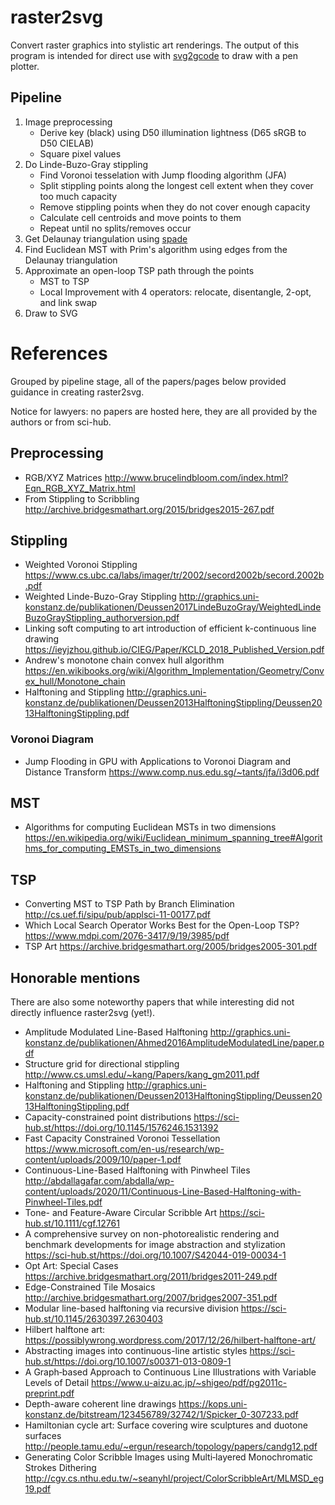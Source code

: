 # raster2svg

Convert raster graphics into stylistic art renderings. The output of this program is intended for direct use with [svg2gcode](https://github.com/sameer/svg2gcode) to draw with a pen plotter.

## Pipeline

1. Image preprocessing
    * Derive key (black) using D50 illumination lightness (D65 sRGB to D50 CIELAB)
    * Square pixel values
1. Do Linde-Buzo-Gray stippling
    * Find Voronoi tesselation with Jump flooding algorithm (JFA)
    * Split stippling points along the longest cell extent when they cover too much capacity
    * Remove stippling points when they do not cover enough capacity
    * Calculate cell centroids and move points to them
    * Repeat until no splits/removes occur
1. Get Delaunay triangulation using [spade](https://github.com/Stoeoef/spade)
1. Find Euclidean MST with Prim's algorithm using edges from the Delaunay triangulation
1. Approximate an open-loop TSP path through the points
    * MST to TSP
    * Local Improvement with 4 operators: relocate, disentangle, 2-opt, and link swap
1. Draw to SVG


# References

Grouped by pipeline stage, all of the papers/pages below provided guidance in creating raster2svg.

Notice for lawyers: no papers are hosted here, they are all provided by the authors or from sci-hub.

## Preprocessing

* RGB/XYZ Matrices http://www.brucelindbloom.com/index.html?Eqn_RGB_XYZ_Matrix.html
* From Stippling to Scribbling http://archive.bridgesmathart.org/2015/bridges2015-267.pdf

## Stippling

* Weighted Voronoi Stippling https://www.cs.ubc.ca/labs/imager/tr/2002/secord2002b/secord.2002b.pdf
* Weighted Linde-Buzo-Gray Stippling http://graphics.uni-konstanz.de/publikationen/Deussen2017LindeBuzoGray/WeightedLindeBuzoGrayStippling_authorversion.pdf
* Linking soft computing to art introduction of efficient k-continuous line drawing https://ieyjzhou.github.io/CIEG/Paper/KCLD_2018_Published_Version.pdf
* Andrew's monotone chain convex hull algorithm https://en.wikibooks.org/wiki/Algorithm_Implementation/Geometry/Convex_hull/Monotone_chain
* Halftoning and Stippling http://graphics.uni-konstanz.de/publikationen/Deussen2013HalftoningStippling/Deussen2013HalftoningStippling.pdf

### Voronoi Diagram

* Jump Flooding in GPU with Applications to Voronoi Diagram and Distance Transform https://www.comp.nus.edu.sg/~tants/jfa/i3d06.pdf

## MST

* Algorithms for computing Euclidean MSTs in two dimensions https://en.wikipedia.org/wiki/Euclidean_minimum_spanning_tree#Algorithms_for_computing_EMSTs_in_two_dimensions

## TSP

* Converting MST to TSP Path by Branch Elimination http://cs.uef.fi/sipu/pub/applsci-11-00177.pdf
* Which Local Search Operator Works Best for the Open-Loop TSP? https://www.mdpi.com/2076-3417/9/19/3985/pdf
* TSP Art https://archive.bridgesmathart.org/2005/bridges2005-301.pdf

## Honorable mentions

There are also some noteworthy papers that while interesting did not directly influence raster2svg (yet!).

* Amplitude Modulated Line-Based Halftoning http://graphics.uni-konstanz.de/publikationen/Ahmed2016AmplitudeModulatedLine/paper.pdf
* Structure grid for directional stippling http://www.cs.umsl.edu/~kang/Papers/kang_gm2011.pdf
* Halftoning and Stippling http://graphics.uni-konstanz.de/publikationen/Deussen2013HalftoningStippling/Deussen2013HalftoningStippling.pdf
* Capacity-constrained point distributions https://sci-hub.st/https://doi.org/10.1145/1576246.1531392
* Fast Capacity Constrained Voronoi Tessellation https://www.microsoft.com/en-us/research/wp-content/uploads/2009/10/paper-1.pdf
* Continuous-Line-Based Halftoning with Pinwheel Tiles http://abdallagafar.com/abdalla/wp-content/uploads/2020/11/Continuous-Line-Based-Halftoning-with-Pinwheel-Tiles.pdf
* Tone- and Feature-Aware Circular Scribble Art https://sci-hub.st/10.1111/cgf.12761
* A comprehensive survey on non-photorealistic rendering and benchmark developments for image abstraction and stylization https://sci-hub.st/https://doi.org/10.1007/S42044-019-00034-1
* Opt Art: Special Cases https://archive.bridgesmathart.org/2011/bridges2011-249.pdf
* Edge-Constrained Tile Mosaics http://archive.bridgesmathart.org/2007/bridges2007-351.pdf
* Modular line-based halftoning via recursive division https://sci-hub.st/10.1145/2630397.2630403
* Hilbert halftone art: https://possiblywrong.wordpress.com/2017/12/26/hilbert-halftone-art/
* Abstracting images into continuous-line artistic styles https://sci-hub.st/https://doi.org/10.1007/s00371-013-0809-1
* A Graph‐based Approach to Continuous Line Illustrations with Variable Levels of Detail https://www.u-aizu.ac.jp/~shigeo/pdf/pg2011c-preprint.pdf
* Depth-aware coherent line drawings https://kops.uni-konstanz.de/bitstream/123456789/32742/1/Spicker_0-307233.pdf
* Hamiltonian cycle art: Surface covering wire sculptures and duotone surfaces http://people.tamu.edu/~ergun/research/topology/papers/candg12.pdf
* Generating Color Scribble Images using Multi‐layered Monochromatic Strokes Dithering http://cgv.cs.nthu.edu.tw/~seanyhl/project/ColorScribbleArt/MLMSD_eg19.pdf